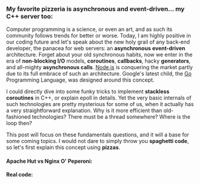 ### My favorite pizzeria is asynchronous and event-driven... my C++ server too:
Computer programming is a science, or even an art, and as such its community follows trends for better or worse. Today, I am highly positive in our coding future and let's speak about the new holy grail of any back-end developer, the panacea for web servers: an **asynchronous** **event-driven** architecture. Forget about your old synchronous habits, now we enter in the era of **non-blocking I/O** models, **coroutines**, **callbacks**, hacky **generators**, and all-mighty **asynchronous calls**. [Node.js](https://nodejs.org/en/) is conquering the market partly due to its full embrace of such an architecture. Google's latest child, the [Go](https://golang.org/) Programming Language, was designed around this concept.

I could directly dive into some funky tricks to implement **stackless coroutines** in C++, or explain epoll in details. Yet the very basic internals of such technologies are pretty mysterious for some of us, when it actually has a very straightforward explanation. Why is it more efficient than old-fashioned technologies? There must be a thread somewhere? Where is the loop then?

This post will focus on these fundamentals questions, and it will a base for some coming topics. I would not dare to simply throw you **spaghetti code**, so let's first explain this concept using **pizzas**.

#### **Apache Hut** vs Nginx O' Peperoni:

#### Real code:
